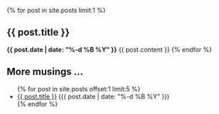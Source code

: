 {% for post in site.posts limit:1 %}
  <h2>{{ post.title }}</h2>
  <span><strong>{{ post.date | date: "%-d %B %Y" }}</strong></span>
  {{ post.content }}
{% endfor %}

<h2>More musings ...</h2>
<ul>
  {% for post in site.posts offset:1 limit:5 %}
    <li>
      <a href="{{ post.url }}">{{ post.title }}</a> ({{ post.date | date: "%-d %B %Y" }})
    </li>
  {% endfor %}
</ul>